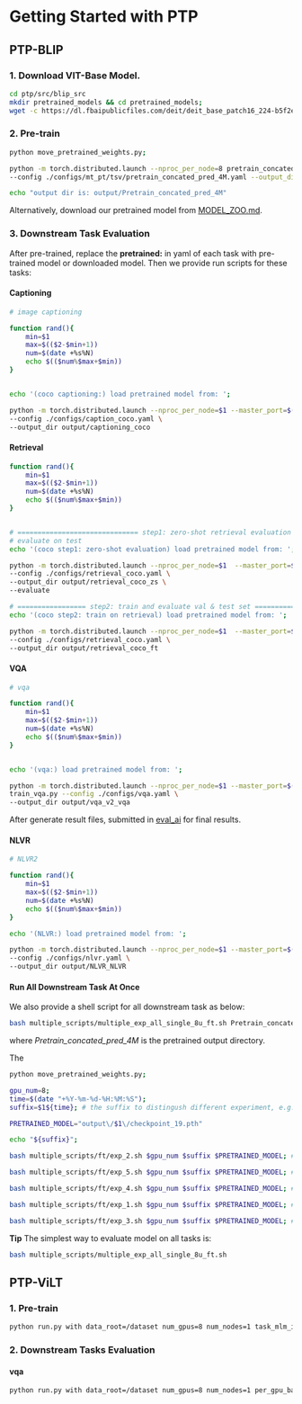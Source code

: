 # Getting Started with PTP

## PTP-BLIP

### 1. Download VIT-Base Model.

```bash
cd ptp/src/blip_src
mkdir pretrained_models && cd pretrained_models;
wget -c https://dl.fbaipublicfiles.com/deit/deit_base_patch16_224-b5f2ef4d.pth;
```


### 2. Pre-train

```bash
python move_pretrained_weights.py;

python -m torch.distributed.launch --nproc_per_node=8 pretrain_concated_pred_tsv.py \
--config ./configs/mt_pt/tsv/pretrain_concated_pred_4M.yaml --output_dir output/Pretrain_concated_pred_4M

echo "output dir is: output/Pretrain_concated_pred_4M"

```

Alternatively, download our pretrained model from [MODEL_ZOO.md](MODEL_ZOO.md).

### 3. Downstream Task Evaluation
After pre-trained, replace the **pretrained:** in yaml of each task with pre-trained model or downloaded model.
Then we provide run scripts for these tasks:

#### Captioning

```bash
# image captioning

function rand(){
    min=$1
    max=$(($2-$min+1))
    num=$(date +%s%N)
    echo $(($num%$max+$min))
}


echo '(coco captioning:) load pretrained model from: ';

python -m torch.distributed.launch --nproc_per_node=$1 --master_port=$(rand 2000 4000)  train_caption.py \
--config ./configs/caption_coco.yaml \
--output_dir output/captioning_coco
```

#### Retrieval

```bash
function rand(){
    min=$1
    max=$(($2-$min+1))
    num=$(date +%s%N)
    echo $(($num%$max+$min))
}


# ============================== step1: zero-shot retrieval evaluation ========= 
# evaluate on test 
echo '(coco step1: zero-shot evaluation) load pretrained model from: ';

python -m torch.distributed.launch --nproc_per_node=$1  --master_port=$(rand 2000 4000) train_retrieval.py \
--config ./configs/retrieval_coco.yaml \
--output_dir output/retrieval_coco_zs \
--evaluate

# ================= step2: train and evaluate val & test set =================
echo '(coco step2: train on retrieval) load pretrained model from: ';

python -m torch.distributed.launch --nproc_per_node=$1  --master_port=$(rand 2000 4000) train_retrieval.py \
--config ./configs/retrieval_coco.yaml \
--output_dir output/retrieval_coco_ft

```

#### VQA


```bash
# vqa

function rand(){
    min=$1
    max=$(($2-$min+1))
    num=$(date +%s%N)
    echo $(($num%$max+$min))
}


echo '(vqa:) load pretrained model from: ';

python -m torch.distributed.launch --nproc_per_node=$1 --master_port=$(rand 2000 4000) \
train_vqa.py --config ./configs/vqa.yaml \
--output_dir output/vqa_v2_vqa 
```

After generate result files, submitted in [eval_ai](https://eval.ai/web/challenges/challenge-page/830) for final results.


#### NLVR

```bash
# NLVR2

function rand(){
    min=$1
    max=$(($2-$min+1))
    num=$(date +%s%N)
    echo $(($num%$max+$min))
}

echo '(NLVR:) load pretrained model from: ';

python -m torch.distributed.launch --nproc_per_node=$1 --master_port=$(rand 2000 4000) train_nlvr.py \
--config ./configs/nlvr.yaml \
--output_dir output/NLVR_NLVR
```


#### Run All Downstream Task At Once
We also provide a shell script for all downstream task as below:

```bash
bash multiple_scripts/multiple_exp_all_single_8u_ft.sh Pretrain_concated_pred_4M
```

where _Pretrain_concated_pred_4M_ is the pretrained output directory.

The
```bash
python move_pretrained_weights.py;

gpu_num=8;
time=$(date "+%Y-%m-%d-%H:%M:%S");
suffix=$1${time}; # the suffix to distingush different experiment, e.g. $1='generation_mix'

PRETRAINED_MODEL="output\/$1\/checkpoint_19.pth"

echo "${suffix}";

bash multiple_scripts/ft/exp_2.sh $gpu_num $suffix $PRETRAINED_MODEL; # captioning, ~1h

bash multiple_scripts/ft/exp_5.sh $gpu_num $suffix $PRETRAINED_MODEL; # flickr30 retrieval, ~1h

bash multiple_scripts/ft/exp_4.sh $gpu_num $suffix $PRETRAINED_MODEL; # NLVR2, ~2h

bash multiple_scripts/ft/exp_1.sh $gpu_num $suffix $PRETRAINED_MODEL; # coco retrieval, ~12h

bash multiple_scripts/ft/exp_3.sh $gpu_num $suffix $PRETRAINED_MODEL; # vqa, very slow, ~35 h


```

**Tip**
The simplest way to evaluate model on all tasks is:
```bash
bash multiple_scripts/multiple_exp_all_single_8u_ft.sh
```


## PTP-ViLT

### 1. Pre-train
```bash
python run.py with data_root=/dataset num_gpus=8 num_nodes=1 task_mlm_itm whole_word_masking=True step200k per_gpu_batchsize=64
```

### 2. Downstream Tasks Evaluation

#### vqa
```bash
python run.py with data_root=/dataset num_gpus=8 num_nodes=1 per_gpu_batchsize=64 task_finetune_vqa_randaug test_only=True precision=32 load_path="weights/vilt_vqa.ckpt"

```